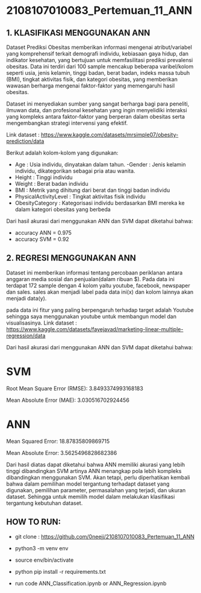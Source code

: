 # 2108107010083_Pertemuan_11_ANN
## 1. KLASIFIKASI MENGGUNAKAN ANN
   
Dataset Prediksi Obesitas memberikan informasi mengenai atribut/variabel yang komprehensif terkait demografi individu, kebiasaan gaya hidup, dan indikator kesehatan, yang bertujuan untuk memfasilitasi prediksi prevalensi obesitas. Data ini terdiri dari 100 sample mencakup beberapa varibel/kolom seperti usia, jenis kelamin, tinggi badan, berat badan, indeks massa tubuh (BMI), tingkat aktivitas fisik, dan kategori obesitas, yang memberikan wawasan berharga mengenai faktor-faktor yang memengaruhi hasil obesitas.

Dataset ini menyediakan sumber yang sangat berharga bagi para peneliti, ilmuwan data, dan profesional kesehatan yang ingin menyelidiki interaksi yang kompleks antara faktor-faktor yang berperan dalam obesitas serta mengembangkan strategi intervensi yang efektif.

Link dataset : https://www.kaggle.com/datasets/mrsimple07/obesity-prediction/data

Berikut adalah kolom-kolom yang digunakan:
- Age : Usia individu, dinyatakan dalam tahun.
-Gender : Jenis kelamin individu, dikategorikan sebagai pria atau wanita.
- Height : Tinggi individu
- Weight : Berat badan individu
- BMI : Metrik yang dihitung dari berat dan tinggi badan individu
- PhysicalActivityLevel : Tingkat aktivitas fisik individu
- ObesityCategory : Kategorisasi individu berdasarkan BMI mereka ke dalam kategori obesitas yang berbeda

Dari hasil akurasi dari menggunakan ANN dan SVM dapat diketahui bahwa:
- accuracy ANN = 0.975
- accuracy SVM = 0.92



## 2. REGRESI MENGGUNAKAN ANN
   
Dataset ini memberikan informasi tentang percobaan periklanan antara anggaran media sosial dan penjualan(dalam ribuan $). Pada data ini terdapat 172 sample dengan 4 kolom yaitu youtube, facebook, newspaper dan sales. sales akan menjadi label pada data ini(x) dan kolom lainnya akan menjadi data(y). 

pada data ini fitur yang paling berpengaruh terhadap target adalah Youtube sehingga saya menggunakan youtube untuk membangun model dan visualisasinya.
Link dataset : https://www.kaggle.com/datasets/fayejavad/marketing-linear-multiple-regression/data

Dari hasil akurasi dari menggunakan ANN dan SVM dapat diketahui bahwa:
# SVM

Root Mean Square Error (RMSE): 3.8493374993168183

Mean Absolute Error (MAE): 3.030516702924456

# ANN

Mean Squared Error: 18.87835809869715

Mean Absolute Error: 3.5625496828682386

Dari hasil diatas dapat diketahui bahwa ANN memiliki akurasi yang lebih tinggi dibandingkan SVM artinya ANN menangkap pola lebih kompleks dibandingkan menggunakan SVM. Akan tetapi, perlu diperhatikan kembali bahwa dalam pemilihan model tergantung terhadapt dataset yang digunakan, pemilihan parameter, permasalahan yang terjadi, dan ukuran dataset. Sehingga untuk memilih model dalam melakukan klasifikasi tergantung kebutuhan dataset.

## HOW TO RUN:

- git clone : https://github.com/0neejj/2108107010083_Pertemuan_11_ANN
  
- python3 -m venv env

- source env/bin/activate

- python pip install -r requirements.txt

- run code ANN_Classification.ipynb or ANN_Regression.ipynb
